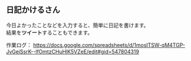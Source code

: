 ## 日記かけるさん  
今日よかったことなどを入力すると、簡単に日記を書けます。  
結果を**ツイート**することもできます。  

作業ログ：
https://docs.google.com/spreadsheets/d/1mosITSW-qM4TGP-JvGeiSsrK--lfOmtzCHuHlK5VZeE/edit#gid=547804319
